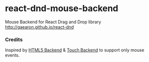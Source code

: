 # react-dnd-mouse-backend
Mouse Backend for React Drag and Drop library http://gaearon.github.io/react-dnd

### Credits
Inspired by [HTML5 Backend](https://github.com/gaearon/react-dnd-html5-backend) & [Touch Backend](https://github.com/yahoo/react-dnd-touch-backend) to support only mouse events.
